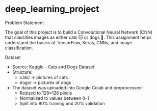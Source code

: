 # deep_learning_project

Problem Statement

The goal of this project is to build a Convolutional Neural Network (CNN) that classifies images as either cats 🐱 or dogs 🐶. This assignment helps understand the basics of TensorFlow, Keras, CNNs, and image classification.

Dataset

- Source: Kaggle – Cats and Dogs Dataset
- Structure:
    - cats/ → pictures of cats
    - dogs/ → pictures of dogs
- The dataset was uploaded into Google Colab and preprocessed:
    - Resized to 128×128 pixels
    - Normalized to values between 0–1
    - Split into 80% training and 20% validation
